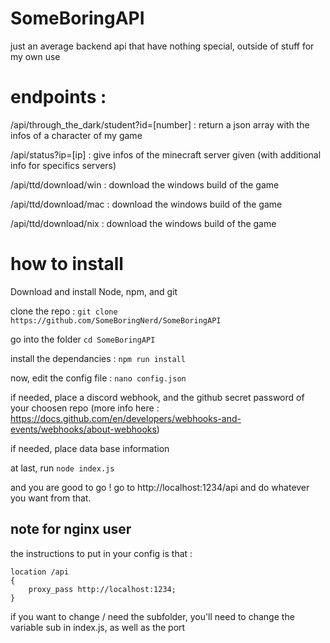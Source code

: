 # SomeBoringAPI

just an average backend api that have nothing special, outside of stuff for my own use

# endpoints : 

/api/through_the_dark/student?id=[number] : return a json array with the infos of a character of my game

/api/status?ip=[ip] : give infos of the minecraft server given (with additional info for specifics servers)

/api/ttd/download/win : download the windows build of the game

/api/ttd/download/mac : download the windows build of the game

/api/ttd/download/nix : download the windows build of the game

# how to install

Download and install Node, npm, and git

clone the repo : 
`git clone https://github.com/SomeBoringNerd/SomeBoringAPI`

go into the folder
`cd SomeBoringAPI`

install the dependancies :
`npm run install`

now, edit the config file :
`nano config.json`

if needed, place a discord webhook, and the github secret password of your choosen repo 
(more info here : https://docs.github.com/en/developers/webhooks-and-events/webhooks/about-webhooks)

if needed, place data base information

at last, run 
`node index.js`

and you are good to go ! go to http://localhost:1234/api and do whatever you want from that.

## note for nginx user

the instructions to put in your config is that : 
```
location /api
{
    proxy_pass http://localhost:1234;
}
```

if you want to change / need the subfolder, you'll need to change the variable sub in index.js, as well as the port
